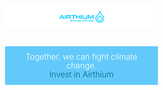 <header style="width: 100%; display: flex; justify-content: center; background-color: white;">
    <img alt="Airthium Energy Storage" src="./img/logo_airthium.png" style="width: 30%; padding: 20px;"/>
</header>
<div style="width: 100%; display: flex; justify-content: center; background-color: #62cafa;">
<div style="color: white; font-size: 1.65rem; font-weight: 300; line-height: 110%; padding: 20px; text-align: center;">
Together, we can fight climate change.<br/>
<a href="https://wefunder.com/airthium" target="_blank" style="color: #046290; text-decoration: none;">Invest in Airthium</a>
</div>
</div>
